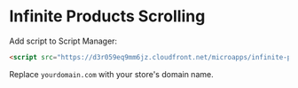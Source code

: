 # Infinite Products Scrolling

Add script to Script Manager:

```html
<script src="https://d3r059eq9mm6jz.cloudfront.net/microapps/infinite-products-scrolling/index.yourdomain.com.js"></script>
```

Replace `yourdomain.com` with your store's domain name.



